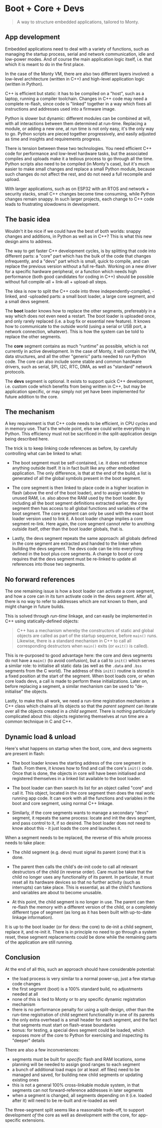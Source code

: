 # Boot + Core + Devs
> A way to structure embedded applications, tailored to Monty.

## App development
Embedded applications need to deal with a variety of functions, such as managing the startup process, serial and network communication, idle and low-power modes. And of course the main application logic itself, i.e. that which it is meant to do in the first place.

In the case of the Monty VM, there are also two different layers involved: a low-level architecture (written in C++) and high-level application logic (written in Python).

C++ is efficient but static: it has to be compiled on a "host", such as a laptop, running a compiler toolchain. Changes in C++ code may need a complete re-flash, since code is "linked" together in a way which fixes all instructions and addresses used into a firmware image.

Python is slower but dynamic: different modules can be combined at will, with all interactions between them determined at run-time. Replacing a module, or adding a new one, at run time is not only easy, it's the only way to go. Python scripts are pieced together progressively, and easily adjusted as time and insights and requirements progress.

There is tension between these two technologies. You need efficient C++ code for performance and low-level hardware tasks, but the associated compiles and uploads make it a tedious process to go through all the time. Python scripts also need to be compiled (in Monty's case), but it's much easier to make small changes and replace a small Python module, because such changes do not affect the rest, and do not need a full recompile and upload.

With larger applications, such as on ESP32 with an RTOS and network + security stacks, small C++ changes become time consuming, while Python changes remain snappy. In such larger projects, each change to C++ code leads to frustrating slowdowns in development.

## The basic idea
Wouldn't it be nice if we could have the best of both worlds: snappy changes and additions, in Python as well as in C++? This is what this new design aims to address.

The way to get faster C++ development cycles, is by splitting that code into different parts: a "core" part which has the bulk of the code that changes infrequently, and a "devs" part which is small, quick to compile, and can replace the previous version without a full re-flash. Working on a new driver for a specific hardware peripheral, or a function which needs high performance (both good candidates for coding in C++) should be possible without full compile-all + link-all + upload-all steps.

The idea is now to split the C++ code into three independently-compiled, -linked, and -uploaded parts: a small boot loader, a large core segment, and a small devs segment.

The **boot** loader knows how to replace the other segments, prefereably in a way which does not even need a restart. The boot loader is uploaded once, and only rarely replaced (i.e. a bug fix or essential new feature). It knows how to communicate to the outside world (using a serial or USB port, a network connection, whatever). This is how the system can be told to replace the other segments.

The **core** segment contains as much "runtime" as possible, which is not currently in active development. In the case of Monty, it will contain the VM, data structures, and all the other "generic" parts needed to run Python code. The core can also include some stable and common hardware drivers, such as serial, SPI, I2C, RTC, DMA, as well as "standard" network protocols.

The **devs** segment is optional. It exists to support quick C++ development, i.e. custom code which benefits from being written in C++, but may be application specific, or may simply not yet have been implemented for future addition to the core.

## The mechanism
A key requirement is that C++ code needs to be efficient, in CPU cycles and in memory use. That's the whole point, else we could write everything in Python. This efficiency must not be sacrificed in the split-application design being described here.

The trick is to keep linking code references as before, by carefully controlling what can be linked to what:

* The boot segment must be self-contained, i.e. it does not reference anything outside itself. It is in fact built like any other embedded application. The only difference, is that at the end of the build, a list is generated of all the global symbols present in the boot segment.

* The core segment is then linked to place code in a higher location in flash (above the end of the boot loader), and to assign variables to unused RAM, i.e. also above the RAM used by the boot loader. By including all the boot segment definitions extracted earlier, the core segment then has access to all global functions and variables of the boot segment. The core segment can only be used with the exact boot loader version used to link it. A boot loader change implies a core segment re-link. Here again, the core segment cannot refer to anothing outside itself, other than the boot loader globals, that is.

* Lastly, the devs segment repeats the same approach: all globals defined in the core segment are extracted and handed to the linker when building the devs segment. The devs code can tie into everything defined in the boot plus core segments. A change to boot or core requires that the devs segment must be re-linked to update all references into those two segments.

## No forward references
The one remaining issue is how a boot loader can activate a core segment, and how a core can in its turn activate code in the devs segment. After all, there is no way to refer to addresses which are not known to them, and might change in future builds.

This is solved through _run-time_ linkage, and can easily be implemented in C++ using statically-defined objects:

> C++ has a mechanism whereby the constructors of static and global objects are called as part of the startup sequence, before `main()` runs. Likewise, there is a standard mechanism in C++ to call all corresponding destructors when `main()` exits (or `exit()` is called).

This is re-purposed to good advantage here: the core and devs segments do not have a `main()` (to avoid confusion), but a call to `init()` which serves a similar role: to initialise all static data (as well as the `.data` and `.bss` segments from the C world). The address of this `init()` routine is stored in a fixed position at the start of the segment. When boot loads core, or when core loads devs, a call is made to perform these initializations. Later on, before replacing a segment, a similar mechanism can be used to "de-initialise" the objects.

Lastly, to make this all work, we need a run-time registration mechanism: a C++ class which chains all its objects so that the _parent segment_ can iterate over all the objects created in a _child segment_. There is nothing particularly complicated about this: objects registering themselves at run time are a common technique in C and C++.

## Dynamic load & unload

Here's what happens on startup when the boot, core, and devs segments are present in flash:

* The boot loader knows the starting address of the core segment in flash. From there, it knows how to find and call the core's `init()` code. Once that is done, the objects in core will have been initialised and registered themselves in a linked list available to the boot loader.

* The boot loader can then search its list for an object called "core" and call it. This object, located in the core segment then does the real work: running app code. It can work with all the functions and variables in the boot and core segment, using normal C++ linkage.

* Similarly, if the core segments wants to manage a secondary "devs" segment, it repeats the same process: locate and init the devs segment, and pass control to it, if so desired. The boot loader does not need to know about this - it just loads the core and launches it.

When a segment needs to be replaced, the reverse of this whole process needs to take place:

* The child segment (e.g. devs) must signal its parent (core) that it is done.

* The parent then calls the child's de-init code to call all relevant destructors of the child (in reverse order). Care must be taken that the child no longer uses any functionality of its parent. In particular, it must reset all its hardware devices so that no further activity (such as interrupts) can take place. This is essential, as all the child's functions and variables are about to become unusable.

* At this point, the child segment is no longer in use. The parent can then re-flash the memory with a different version of the child, or a completely different type of segment (as long as it has been built with up-to-date linkage information).

It is up to the boot loader (or for devs: the core) to de-init a child segment, replace it, and re-init it. There is in principle no need to go through a system reset, these segment replacements could be done while the remaining parts of the application are still running.

## Conclusion
At the end of all this, such an approach should have considerable potential:

* the load process is very similar to a normal power-up, just a few startup code changes
* the first segment (boot) is a 100% standard build, no adjustments needed at all
* none of this is tied to Monty or to any specific dynamic registration mechanism
* there is no performance penalty for using a split-design, other than the run-time registration of child segment functionality in one of its parents
* the only extra overhead is a small header for each segment, and the fact that segments must start on flash-erase boundaries
* bonus: for testing, a special devs segment could be loaded, which exposes more of the core to Python for exercising and inspecting its "deeper" details

There are also a few inconveniences:

* segments must be built for _specific_ flash and RAM locations, some planning will be needed to assign good ranges to each segment
* a bunch of additional load maps (or at least .elf files) need to be managed and saved, for building new child segments or updating existing ones
* this is not a general 100% cross-linkable module system, in that segments can not forward-reference addresses in later segments
* when a segment is changed, all segments depending on it (i.e. loaded after it) will need to be re-built and re-loaded as well

The three-segment split seems like a reasonable trade-off, to support development _of_ the core as well as development _with_ the core, for app-specific extensions.
